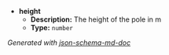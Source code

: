  - <b id="#/properties/height">height</b>
	 - **Description:** The height of the pole in m
	 - **Type:** `number`

_Generated with [json-schema-md-doc](https://brianwendt.github.io/json-schema-md-doc/)_